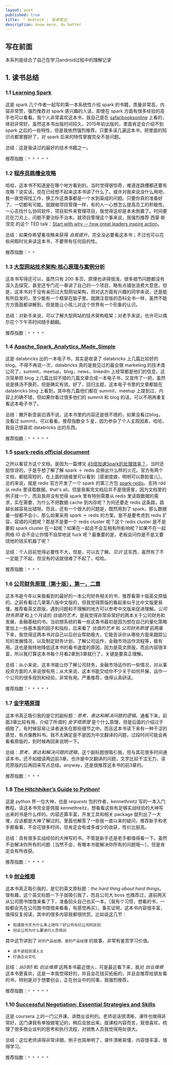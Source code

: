 ```yaml
---
layout: post
published: true
title: 『 Android 』 安卓笔记
description: know more, do better 
---  
```


## 写在前面

本系列是综合了自己在学习android过程中的理解记录 

## 1. 读书总结

### 1.1 [Learning Spark](https://www.amazon.cn/%E5%AD%A6%E4%B9%A0Spark-%E5%8D%A1%E5%8A%B3/dp/B016OFNU9M/ref=sr_1_1?ie=UTF8&qid=1460795691&sr=8-1&keywords=learning+spark)

这是 spark 几个作者一起写的第一本系统性介绍 spark 的书籍，质量非常高，内容非常赞，强烈推荐对 spark 感兴趣的人读，即使在 spark 方面有很多经验的高手也可以看看。我个人非常喜欢这本书，我自己是在 [safaribooksonline](https://www.safaribooksonline.com/library/view/learning-spark/9781449359034/) 上看的，体验非常好。虽然这本书出版时间较久，2015年初出版的，里面肯定会介绍不到 spark 之后的一些特性，但是我依然强烈推荐。只要多读几遍这本书，把里面的知识点都掌握好了，对 spark 后来的特性掌握完全不是问题。

总结：这是我读过的最好的技术书籍之一。

推荐指数：`* * * * *`

### 1.2 [程序员跳槽全攻略](http://pan.baidu.com/s/1boRIG5T)

哈哈，这本书不知道是在哪个地方看到的。当时觉得很惊奇，难道连跳槽都还要有攻略？说实话，现在已经想不起来这本书讲了什么了。或许对我来说没什么用吧，我一直觉得找工作，换工作这类事都是一个水到渠成的问题。只要你真的准备好了，一切都有可能。就跟做项目管理一样，有的人一心想怎么提高员工的积极性，一心去找什么协同软件，项目软件来管理项目，我觉得这却是本末倒置了。时间要花在刀刃上，问题不要治标不治本。就项目管理这个事来说，我强烈推荐 西蒙·斯涅克 的这个 TED talk：[Start with why -- how great leaders inspire action](https://www.youtube.com/watch?v=u4ZoJKF_VuA)。 

总结：如果你希望看攻略来获得 *自我提升*，完全没必要看这本书；不过也可以花些闲暇时光来读这本书，不要带有任何目的性。

推荐指数：`* *`

### 1.3 [大型网站技术架构:核心原理与案例分析](https://www.amazon.cn/%E5%A4%A7%E5%9E%8B%E7%BD%91%E7%AB%99%E6%8A%80%E6%9C%AF%E6%9E%B6%E6%9E%84-%E6%A0%B8%E5%BF%83%E5%8E%9F%E7%90%86%E4%B8%8E%E6%A1%88%E4%BE%8B%E5%88%86%E6%9E%90-%E6%9D%8E%E6%99%BA%E6%85%A7/dp/B00F3Z26G8/ref=sr_1_1?ie=UTF8&qid=1461222402&sr=8-1&keywords=%E5%A4%A7%E5%9E%8B%E7%BD%91%E7%AB%99%E6%8A%80%E6%9C%AF%E6%9E%B6%E6%9E%84)

这本书写得还可以，虽然只有 200 多页，原理也讲得很浅，很多细节问题都没有深入去探究，甚至还专门花一章讲了自己的一个项目，略有点铺张浪费大意思。但是，这本书对于没有亲历过大型网站架构，但对这方面有兴趣的同学来说，还是能有所启发的，至少能有一个框架在脑子里。就跟注音版的百科全书一样，虽然不能方方面面都讲解到，但是能让小孩儿对这个世界有一个形象的认识。

总结：对新手来说，可以了解大型网站的技术架构框架；对老手来说，也许可以偶尔花个下午茶时间随手翻翻。

推荐指数：`* * * *`

### 1.4 [Apache_Spark_Analytics_Made_Simple](https://databricks.com/blog/2016/03/31/introducing-our-new-ebook-apache-spark-analytics-made-simple.html)

这是 databricks 出的一本电子书，其实是收录了 databricks 上几篇比较好的 blog。不得不再说一次，databricks 真的是我见过的最会做 marketing 的技术类公司了，summit，meetup，blog，news，linkedin 上经常都是他们的信息。这次简单把 blog 上几篇比较不错的几篇文章合成一本电子书，又宣传了一把，虽然说是换汤不换药，但是确实有效。好了，回归主题，这本电子书里的文章都能在 databricks blog 上看到，其中有几篇他们都在 summit，meetup 上提到过，内容上的确不错，但如果你看过很多他们的 summit 和 blog 的话，可以不用再重复看这本电子书了。

总结：撇开新壶装旧酒不说，这本书里的内容还是很不错的，如果没看过blog，没看过 summit，可以看看。推荐指数全 5 星，因为参杂了个人主观因素，哈哈，我自己很喜欢 databricks 出的东西。

推荐指数：`* * * * *`

### 1.5 [spark-redis official document](http://pan.baidu.com/s/1boRIG5T)

之所以看官方这个文档，是因为一篇博文 [45倍加速Spark的处理效率？](http://www.infoq.com/cn/articles/spark-processing-efficiency)，当时还挺惊讶的，于是乎想了解了解 spark ＋ redis 会擦出什么样的火花。官方有两个文档，都挺简短的，在上面的链接里可以看到［感谢度娘，明明可以靠脸蛋儿］。总的来说，就是 redis 官方开发了一个 spark 的第三方包 [spark-redis](http://spark-packages.org/package/RedisLabs/spark-redis)，支持 rdd 从 redis 里读取数据。that's all。但是我看完文档后并不是很感冒，因为文档里的例子就一个，而且我并没有觉得 spark 里有特别需要从 redis 里读取数据的需求，实在需要，为什么不把数据 cache 到内存呢？为何还要走 redis 这条路，路越长越容易出错呀。而且，还有一个很大的问题是，既然用到了 spark，那么数据量一般都不会小，那么如果采用 spark ＋ redis 的方案，是不是要考虑到 redis 扩容，容错的问题呢？那是不是要一个 redis cluster 呢？这个 redis cluster 是不是要和 spark cluster 在一起呢？如果在一起会不会互相有所影响呢？如果不在一起网络 IO 会不会让你情不自禁地说 fuck 呢？最重要的是，老板会问你是不是又要烧他的钱买机器了呢？

总结：个人目前觉得必要性不大，但是，可以去了解。*见识* 这东西，虽然有了不一定能了不起，但没有的话就很难了不起了，哈哈。

推荐指数：`* * *`


### 1.6 [公司财务原理（第十版），第一，二章](https://www.amazon.cn/%E5%85%AC%E5%8F%B8%E8%B4%A2%E5%8A%A1%E5%8E%9F%E7%90%86-%E7%90%86%E6%9F%A5%E5%BE%B7-A-%E5%B8%83%E9%9B%B7%E5%88%A9/dp/B006Z2YI32/ref=sr_1_2?ie=UTF8&qid=1461250263&sr=8-2&keywords=%E5%85%AC%E5%8F%B8%E8%B4%A2%E5%8A%A1%E5%8E%9F%E7%90%86)

这本书是今年以来我看到的最好的一本公司财务相关的书，推荐看第十版英文原版的，之前有看过几章第八版中文版的，但我觉得原版的看起来似乎比中文版更易懂。推荐看英文原版，遇到问题和不理解的地方可以参考中文版来促进理解。*公司财务原理* 和上个月读的 *估值的艺术*，是我觉得非常非常好的两本关于公司财务和发展，金融基础的书。当初想系统的看一些这类书最初是因为想在自己的量化策略里加上一些基本面的因子和指标，后来看了 *估值的艺术* 和 *公司财务原理* 前两章下来，我觉得这两本书对自己以后创业帮助极大，它能告诉你从哪些方面来跟踪公司的发展情况，以及制定财务计划，了解公司运作，金融市场运作流程等，极有用。这也是我特地降低这本书的看书速度的原因，因为是英文原版，而且内容很丰富，所以我打算这本书每个月看2章到3章就行了，关键是要真正理解。

总结：从小来说，这本书能让你了解公司财务，金融市场运作的一些情况，对从事投资方面的人来说很有用；从大来说，这本书能交给你不少关于如何开展，运作一个公司的很多规则和经验，非常有用。严重推荐，值得认真研读。

推荐指数：`* * * * *`

### 1.7 [金字塔原理](https://www.amazon.cn/%E9%87%91%E5%AD%97%E5%A1%94%E5%8E%9F%E7%90%86-%E9%BA%A6%E8%82%AF%E9%94%A140%E5%B9%B4%E7%BB%8F%E5%85%B8%E5%9F%B9%E8%AE%AD%E6%95%99%E6%9D%90-%E8%8A%AD%E8%8A%AD%E6%8B%89-%E6%98%8E%E6%89%98/dp/B00G33NKP0/ref=sr_1_1?ie=UTF8&qid=1461466347&sr=8-1&keywords=%E9%87%91%E5%AD%97%E5%A1%94%E5%8E%9F%E7%90%86)

这本书真正吸引我的是它的副标题：*思考，表达和解决问题的逻辑*。通看下来，前面3章比较有用，介绍了所谓的 *金字塔原理* 是个什么原理，但是后面的介绍过于细致了，有时候容易让读者迷失在那些细节之中。而且这本书读下来有一种干涩的感觉，有点像教科书。我不太确定是不是因为中文翻译的问题，过段时间可能会再看看原版的，到时候再回来说明一下。

总结：*思考，表达和解决问题的逻辑*，这个副标题很吸引我，但与其花很多时间通读本书，还不如细读两边前3章。也许是中文翻译的问题，文字比较干涩无力，读完原版的后再回来写点总结。anyway，还是很推荐这本书的前3章的。

推荐指数：`* * *`

### 1.8 [The Hitchhiker’s Guide to Python!](http://docs.python-guide.org/en/latest/)

这是 python 界一位大神，也是 *requests* 包的作者，kennethreitz 写的一本入门教程。读这本书完全是佩服 kennethreitz，想看看这些有足够实战经验的大神写出来的书是什么样的。内容还算丰富，开发工具和相关 package 就列出了一大堆，应该都是大神了解过的。里面也解答了一些我一直以来的疑问，推荐新手和老手都看看，不会花很多时间，但肯定会有或多或少的收获，性价比挺高。

总结：具有很多实战经验的大神写的书，不管是新手还是老手都值得看一下。虽然不会解决你所有的问题［当然不会，有哪本书能解决你所有的问题哦～］，但是肯定会有所收获。

推荐指数：`* * * *`


### 1.9 [创业维艰](https://www.amazon.cn/%E5%88%9B%E4%B8%9A%E7%BB%B4%E8%89%B0-%E5%A6%82%E4%BD%95%E5%AE%8C%E6%88%90%E6%AF%94%E9%9A%BE%E6%9B%B4%E9%9A%BE%E7%9A%84%E4%BA%8B-%E6%9C%AC%E2%80%A2%E9%9C%8D%E6%B4%9B%E7%BB%B4%E8%8C%A8/dp/B00SMB8ZVU/ref=sr_1_1?ie=UTF8&qid=1461653303&sr=8-1&keywords=%E5%88%9B%E4%B8%9A%E7%BB%B4%E8%89%B0)

这本书真正吸引我的，是它的英文原标题：*the hard thing about hard things*。很有趣，这个英文标题一下子就吸引我了，而且公司大 boss 也推荐过，遂前两天从公司图书馆借来看了下，准备回头自己也买一本。［我有个习惯，想看的书，一般都会先在公司图书馆借来看看，有感觉再买］。事实证明，这本书内容很丰富，值得反复阅读，其中的很多内容我都很欣赏。比如说这几节： 

- `知道我今天为什么来上班吗？好公司与烂公司的区别`
- `创业公司为什么要进行人员培训`

>>
其中这节讲到了 `好的产品经理，差的产品经理` 的故事，非常有鉴赏学习价值。

- `该不该招资深人士`
- `打造企业文化`


总结：*从0到1* 和 *创业维艰* 这两本书最近很火，可是最近看下来，我对 *创业维艰* 这本书更喜欢，这是一本我觉得好的，并且会花钱买纸板的，并且会推荐给朋友看的书，特别是对于想要创业，正在创业中的同事，我强烈推荐。

推荐指数：`* * * * *`

### 1.10 [Successful Negotiation: Essential Strategies and Skills](https://www.coursera.org/learn/negotiation-skills/)

这是 coursera 上的一门公开课，讲商业谈判的。老师说话很清晰，课件也做得非常好，这门课我有单独做笔记的，稍后会放出来。就课程内容而言，我很喜欢，梳理了很多商业谈判的思考和执行流程，对销售人员我觉得用处很大。

总结：这位老师讲得非常详细，例子也简单明了，课件清晰易懂，内容很丰富，值得学习。

推荐指数：`* * * * *`
